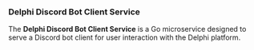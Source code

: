 ### Delphi Discord Bot Client Service

The **Delphi Discord Bot Client Service** is a Go microservice designed to serve a Discord bot client for user interaction with the Delphi platform.